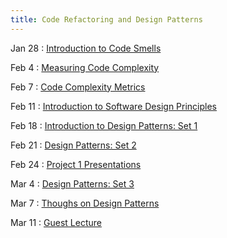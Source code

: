 ```yaml
---
title: Code Refactoring and Design Patterns
---
```


Jan 28
: [Introduction to Code Smells](#)

Feb 4
: [Measuring Code Complexity](#)

Feb 7
: [Code Complexity Metrics](#)

Feb 11
: [Introduction to Software Design Principles](#)


Feb 18
: [Introduction to Design Patterns: Set 1](#)

Feb 21
: [Design Patterns: Set 2](#)

Feb 24
: [Project 1 Presentations](#)

Mar 4
: [Design Patterns: Set 3](#)


Mar 7
: [Thoughs on Design Patterns](#)


Mar 11
: [Guest Lecture](#)